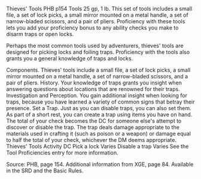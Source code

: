 Thieves' Tools
PHB
p154
Tools
25 gp, 1 lb.
This set of tools includes a small file, a set of lock picks, a small mirror mounted on a metal handle, a set of narrow-bladed scissors, and a pair of pliers. Proficiency with these tools lets you add your proficiency bonus to any ability checks you make to disarm traps or open locks.

Perhaps the most common tools used by adventurers, thieves' tools are designed for picking locks and foiling traps. Proficiency with the tools also grants you a general knowledge of traps and locks.

Components. Thieves' tools include a small file, a set of lock picks, a small mirror mounted on a metal handle, a set of narrow-bladed scissors, and a pair of pliers.
History. Your knowledge of traps grants you insight when answering questions about locations that are renowned for their traps.
Investigation and Perception. You gain additional insight when looking for traps, because you have learned a variety of common signs that betray their presence.
Set a Trap. Just as you can disable traps, you can also set them. As part of a short rest, you can create a trap using items you have on hand. The total of your check becomes the DC for someone else's attempt to discover or disable the trap. The trap deals damage appropriate to the materials used in crafting it (such as poison or a weapon) or damage equal to half the total of your check, whichever the DM deems appropriate.
Thieves' Tools
Activity	DC
Pick a lock	Varies
Disable a trap	Varies
See the Tool Proficiencies entry for more information.

Source: PHB, page 154. Additional information from XGE, page 84. Available in the SRD and the Basic Rules.